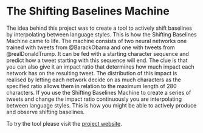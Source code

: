 # The Shifting Baselines Machine

The idea behind this project was to create a tool to actively shift baselines by interpolating between language styles. This is how the Shifting Baselines Machine came to life. The machine consists of two neural networks one trained with tweets from @BarackObama and one with tweets from @realDonaldTrump. It can be fed with a starting character sequence and predict how a tweet starting with this sequence will end. The clue is that you can also give it an impact ratio that determines how much impact each network has on the resulting tweet. The distribution of this impact is realised by letting each network decide on as much characters as the specified ratio allows them in relation to the maximum length of 280 characters. If you use the Shifting Baselines Machine to create a series of tweets and change the impact ratio continuously you are interpolating between language styles. This is how you might be able to actively produce and observe shifting baselines.

To try the tool please visit the [project website](https://shifting-baselines.org/robert-lasig/).
